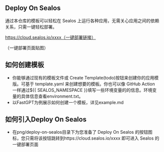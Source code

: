 ## Deploy On Sealos

通过本仓库的模板可以轻松在 Sealos 上运行各种应用，无需关心应用之间的依赖关系，只需一键轻松部署。

https://cloud.sealos.io/xxxx（一键部署链接）

（一键部署页面贴图）

## 如何创建模板

- 你能够通过现有的模板文件或 Create Template(todo)按钮来创建你的应用模版。可基于 template.yaml 来创建想要的模板。你也可以像 GitHub Action 一样通过${{ SEALOS_NAMESPACE }}填写一些环境变量的的信息。环境变量的具体信息查看environment.txt。
- 以FastGPT为例展示如何创建一个模板，详见example.md

## 如何引入Deploy On Sealos

- 在png/deploy-on-sealos目录下为您准备了 Deploy On Sealos 的按钮图标，您只需将该按钮跳转到https://cloud.sealos.io/xxxx 即可进入 Sealos 的一键部署页面